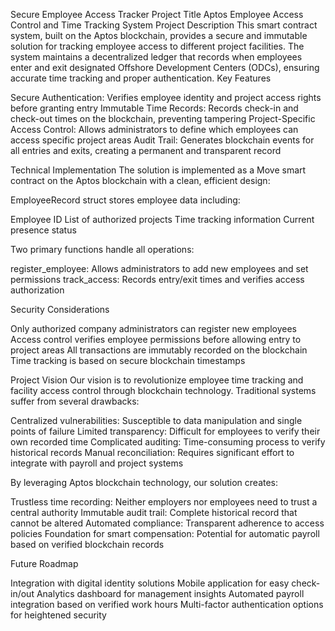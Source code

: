 Secure Employee Access Tracker
Project Title
Aptos Employee Access Control and Time Tracking System
Project Description
This smart contract system, built on the Aptos blockchain, provides a secure and immutable solution for tracking employee access to different project facilities. The system maintains a decentralized ledger that records when employees enter and exit designated Offshore Development Centers (ODCs), ensuring accurate time tracking and proper authentication.
Key Features

Secure Authentication: Verifies employee identity and project access rights before granting entry
Immutable Time Records: Records check-in and check-out times on the blockchain, preventing tampering
Project-Specific Access Control: Allows administrators to define which employees can access specific project areas
Audit Trail: Generates blockchain events for all entries and exits, creating a permanent and transparent record

Technical Implementation
The solution is implemented as a Move smart contract on the Aptos blockchain with a clean, efficient design:

EmployeeRecord struct stores employee data including:

Employee ID
List of authorized projects
Time tracking information
Current presence status


Two primary functions handle all operations:

register_employee: Allows administrators to add new employees and set permissions
track_access: Records entry/exit times and verifies access authorization



Security Considerations

Only authorized company administrators can register new employees
Access control verifies employee permissions before allowing entry to project areas
All transactions are immutably recorded on the blockchain
Time tracking is based on secure blockchain timestamps

Project Vision
Our vision is to revolutionize employee time tracking and facility access control through blockchain technology. Traditional systems suffer from several drawbacks:

Centralized vulnerabilities: Susceptible to data manipulation and single points of failure
Limited transparency: Difficult for employees to verify their own recorded time
Complicated auditing: Time-consuming process to verify historical records
Manual reconciliation: Requires significant effort to integrate with payroll and project systems

By leveraging Aptos blockchain technology, our solution creates:

Trustless time recording: Neither employers nor employees need to trust a central authority
Immutable audit trail: Complete historical record that cannot be altered
Automated compliance: Transparent adherence to access policies
Foundation for smart compensation: Potential for automatic payroll based on verified blockchain records

Future Roadmap

Integration with digital identity solutions
Mobile application for easy check-in/out
Analytics dashboard for management insights
Automated payroll integration based on verified work hours
Multi-factor authentication options for heightened security
